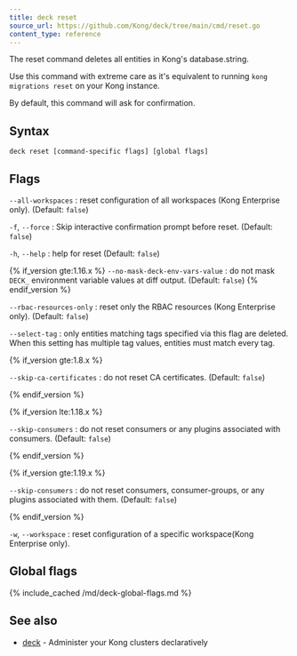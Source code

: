 ```yaml
---
title: deck reset
source_url: https://github.com/Kong/deck/tree/main/cmd/reset.go
content_type: reference
---
```


The reset command deletes all entities in Kong's database.string.

Use this command with extreme care as it's equivalent to running
`kong migrations reset` on your Kong instance.

By default, this command will ask for confirmation.

## Syntax

```
deck reset [command-specific flags] [global flags]
```

## Flags

`--all-workspaces`
:  reset configuration of all workspaces (Kong Enterprise only). (Default: `false`)

`-f`, `--force`
:  Skip interactive confirmation prompt before reset. (Default: `false`)

`-h`, `--help`
:  help for reset (Default: `false`)

{% if_version gte:1.16.x %}
`--no-mask-deck-env-vars-value`
:  do not mask `DECK_` environment variable values at diff output. (Default: `false`)
{% endif_version %}

`--rbac-resources-only`
:  reset only the RBAC resources (Kong Enterprise only). (Default: `false`)

`--select-tag`
:  only entities matching tags specified via this flag are deleted.
When this setting has multiple tag values, entities must match every tag.

{% if_version gte:1.8.x %}

`--skip-ca-certificates`
:  do not reset CA certificates. (Default: `false`)

{% endif_version %}

{% if_version lte:1.18.x %}

`--skip-consumers`
:  do not reset consumers or any plugins associated with consumers. (Default: `false`)

{% endif_version %}

{% if_version gte:1.19.x %}

`--skip-consumers`
:   do not reset consumers, consumer-groups, or any plugins associated with them. (Default: `false`)

{% endif_version %}

`-w`, `--workspace`
:  reset configuration of a specific workspace(Kong Enterprise only).

## Global flags

{% include_cached /md/deck-global-flags.md %}

## See also

* [deck](/deck/{{page.kong_version}}/reference/deck/)	 - Administer your Kong clusters declaratively
